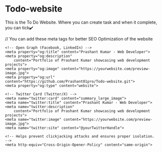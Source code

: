# Todo-website
This is the To Do Website. Where you can create task and when it complete, you can tick✔️


// You can add these meta tags for better SEO Optimization of the website

 <meta name="author" content="Prashant Kumar">
    <meta name="description"
        content="website of showcasing web development project">
    <meta name="keywords" content="web development, HTML, CSS, JavaScript, projects">
    <meta name="robots" content="index, follow">
    <meta name="google-site-verification" content="YOUR_VERIFICATION_CODE">
    <link rel="canonical" href="https://github.com/Prashant01pro/Todo-website.git">

    <!-- Open Graph (Facebook, LinkedIn) -->
    <meta property="og:title" content="Prashant Kumar - Web Developer">
    <meta property="og:description"
        content="Portfolio of Prashant Kumar showcasing web development projects">
    <meta property="og:image" content="https://yourwebsite.com/preview-image.jpg">
    <meta property="og:url" content="https://github.com/Prashant01pro/Todo-website.git">
    <meta property="og:type" content="website">

    <!-- Twitter Card (Twitter/X) -->
    <meta name="twitter:card" content="summary_large_image">
    <meta name="twitter:title" content="Prashant Kumar - Web Developer">
    <meta name="twitter:description"
        content="Portfolio of Prashant Kumar showcasing web development projects">
    <meta name="twitter:image" content="https://yourwebsite.com/preview-image.jpg">
    <meta name="twitter:site" content="@yourTwitterHandle">

    <!-- Helps prevent clickjacking attacks and ensures proper isolation. -->
    <meta http-equiv="Cross-Origin-Opener-Policy" content="same-origin">